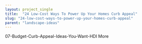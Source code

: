 ```yaml
---
layout: project_single
title:  "24 Low-Cost Ways To Power Up Your Homes Curb Appeal"
slug: "24-low-cost-ways-to-power-up-your-homes-curb-appeal"
parent: "landscape-ideas"
---
```

07-Budget-Curb-Appeal-Ideas-You-Want-HDI                                                                                                                                                                                 More